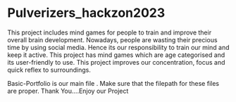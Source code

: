 # Pulverizers_hackzon2023
This project includes mind games for people to train and improve their overall brain development.
Nowadays, people are wasting their precious time by using social media. Hence its our responsibility to train our mind and keep it active.
This project has mind games which are age categorised and its user-friendly to use. This project improves our concentration, focus and quick reflex to surroundings.


Basic-Portfolio is our main file .
Make sure that the filepath for these files are proper. 
Thank You....Enjoy our Project
